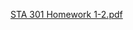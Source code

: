 [STA 301 Homework 1-2.pdf](https://github.com/user-attachments/files/22324032/STA.301.Homework.1-2.pdf)
